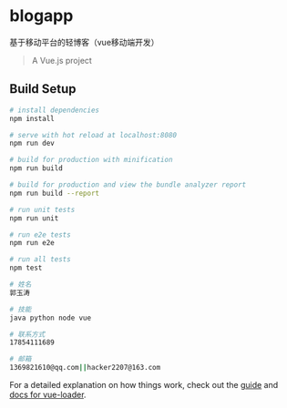 # blogapp
基于移动平台的轻博客（vue移动端开发）

> A Vue.js project

## Build Setup

``` bash
# install dependencies
npm install

# serve with hot reload at localhost:8080
npm run dev

# build for production with minification
npm run build

# build for production and view the bundle analyzer report
npm run build --report

# run unit tests
npm run unit

# run e2e tests
npm run e2e

# run all tests
npm test
```
``` bash
# 姓名
郭玉涛

# 技能
java python node vue

# 联系方式
17854111689

# 邮箱
1369821610@qq.com||hacker2207@163.com

```
For a detailed explanation on how things work, check out the [guide](http://vuejs-templates.github.io/webpack/) and [docs for vue-loader](http://vuejs.github.io/vue-loader).

